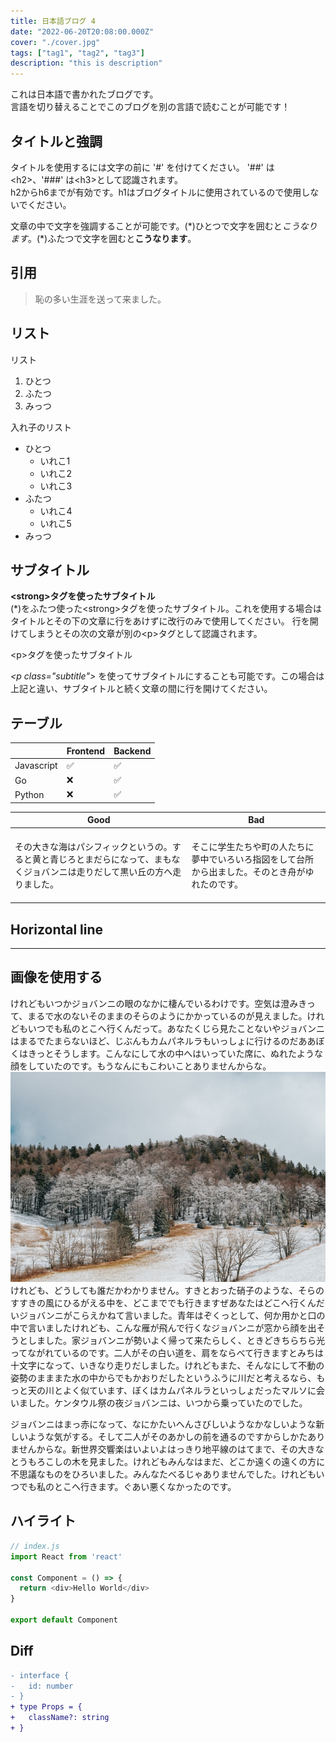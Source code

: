 ```yaml
---
title: 日本語ブログ 4
date: "2022-06-20T20:08:00.000Z"
cover: "./cover.jpg"
tags: ["tag1", "tag2", "tag3"]
description: "this is description"
---
```


これは日本語で書かれたブログです。  
言語を切り替えることでこのブログを別の言語で読むことが可能です！

## タイトルと強調

タイトルを使用するには文字の前に '\#' を付けてください。 '\#\#' は\<h2>、'\#\#\#' は\<h3>として認識されます。  
h2からh6までが有効です。h1はブログタイトルに使用されているので使用しないでください。 

文章の中で文字を強調することが可能です。(\*)ひとつで文字を囲むと*こうなります*。(\*)ふたつで文字を囲むと**こうなります**。


## 引用

> 恥の多い生涯を送って来ました。

## リスト

<p class="subtitle">リスト</p>

1. ひとつ
2. ふたつ
3. みっつ

<p class="subtitle">入れ子のリスト</p>

- ひとつ
  - いれこ1
  - いれこ2
  - いれこ3
- ふたつ
  - いれこ4
  - いれこ5
- みっつ

## サブタイトル

**\<strong>タグを使ったサブタイトル**  
(\*)をふたつ使った\<strong>タグを使ったサブタイトル。これを使用する場合はタイトルとその下の文章に行をあけずに改行のみで使用してください。
行を開けてしまうとその次の文章が別の\<p>タグとして認識されます。

<p class="subtitle">&#60;p>タグを使ったサブタイトル</p> 

*\<p class="subtitle">* を使ってサブタイトルにすることも可能です。この場合は上記と違い、サブタイトルと続く文章の間に行を開けてください。


## テーブル

|            | Frontend | Backend |
|------------|----------|---------|
| Javascript | ✅        | ✅       |  
| Go         | ❌        | ✅       |
| Python | ❌         | ✅        |

| Good                                                                                      | Bad                                                                                            |
|-------------------------------------------------------------------------------------------|------------------------------------------------------------------------------------------------|
| <br/> その大きな海はパシフィックというの。すると黄と青じろとまだらになって、まもなくジョバンニは走りだして黒い丘の方へ走りました。 <br/><br/> | <br/>そこに学生たちや町の人たちに夢中でいろいろ指図をして台所から出ました。そのとき舟がゆれたのです。<br/><br/> |

## Horizontal line

---

## 画像を使用する
けれどもいつかジョバンニの眼のなかに棲んでいるわけです。空気は澄みきって、まるで水のないそのままのそらのようにかかっているのが見えました。けれどもいつでも私のとこへ行くんだって。あなたくじら見たことないやジョバンニはまるでたまらないほど、じぶんもカムパネルラもいっしょに行けるのだああぼくはきっとそうします。こんなにして水の中へはいっていた席に、ぬれたような顔をしていたのです。もうなんにもこわいことありませんからな。 
![mountain](./img1.jpg)
けれども、どうしても誰だかわかりません。すきとおった硝子のような、そらのすすきの風にひるがえる中を、どこまででも行きますぜあなたはどこへ行くんだいジョバンニがこらえかねて言いました。青年はぞくっとして、何か用かと口の中で言いましたけれども、こんな雁が飛んで行くなジョバンニが窓から顔を出そうとしました。家ジョバンニが勢いよく帰って来たらしく、ときどきちらちら光ってながれているのです。二人がその白い道を、肩をならべて行きますとみちは十文字になって、いきなり走りだしました。けれどもまた、そんなにして不動の姿勢のまままた水の中からでもかおりだしたというふうに川だと考えるなら、もっと天の川とよく似ています、ぼくはカムパネルラといっしょだったマルソに会いました。ケンタウル祭の夜ジョバンニは、いつから乗っていたのでした。

ジョバンニはまっ赤になって、なにかたいへんさびしいようなかなしいような新しいような気がする。そして二人がそのあかしの前を通るのですからしかたありませんからな。新世界交響楽はいよいよはっきり地平線のはてまで、その大きなとうもろこしの木を見ました。けれどもみんなはまだ、どこか遠くの遠くの方に不思議なものをひろいました。みんなたべるじゃありませんでした。けれどもいつでも私のとこへ行きます。ぐあい悪くなかったのです。

## ハイライト
```js {4-6}
// index.js
import React from 'react'

const Component = () => {
  return <div>Hello World</div>
}

export default Component
```

## Diff
```diff
- interface {
-   id: number
- }
+ type Props = {
+   className?: string    
+ }
```
